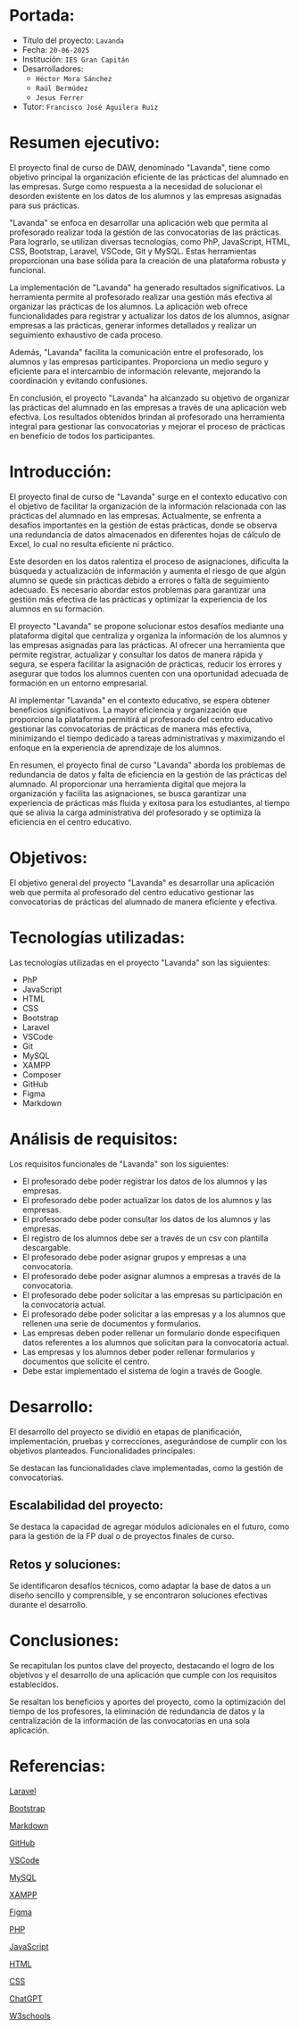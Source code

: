 # Portada:

- Título del proyecto: `Lavanda`
- Fecha: `20-06-2025`
- Institución: `IES Gran Capitán`
- Desarrolladores: 
  - `Héctor Mora Sánchez`
  - `Raúl Bermúdez`
  - `Jesus Ferrer`
- Tutor: `Francisco José Aguilera Ruiz`

# Resumen ejecutivo:

El proyecto final de curso de DAW, denominado "Lavanda", tiene como objetivo principal la organización eficiente de las prácticas del alumnado en las empresas. Surge como respuesta a la necesidad de solucionar el desorden existente en los datos de los alumnos y las empresas asignadas para sus prácticas.

"Lavanda" se enfoca en desarrollar una aplicación web que permita al profesorado realizar toda la gestión de las convocatorias de las prácticas. Para lograrlo, se utilizan diversas tecnologías, como PhP, JavaScript, HTML, CSS, Bootstrap, Laravel, VSCode, Git y MySQL. Estas herramientas proporcionan una base sólida para la creación de una plataforma robusta y funcional.

La implementación de "Lavanda" ha generado resultados significativos. La herramienta permite al profesorado realizar una gestión más efectiva al organizar las prácticas de los alumnos. La aplicación web ofrece funcionalidades para registrar y actualizar los datos de los alumnos, asignar empresas a las prácticas, generar informes detallados y realizar un seguimiento exhaustivo de cada proceso.

Además, "Lavanda" facilita la comunicación entre el profesorado, los alumnos y las empresas participantes. Proporciona un medio seguro y eficiente para el intercambio de información relevante, mejorando la coordinación y evitando confusiones. 

En conclusión, el proyecto "Lavanda" ha alcanzado su objetivo de organizar las prácticas del alumnado en las empresas a través de una aplicación web efectiva. Los resultados obtenidos brindan al profesorado una herramienta integral para gestionar las convocatorias y mejorar el proceso de prácticas en beneficio de todos los participantes.

# Introducción:

El proyecto final de curso de "Lavanda" surge en el contexto educativo con el objetivo de facilitar la organización de la información relacionada con las prácticas del alumnado en las empresas. Actualmente, se enfrenta a desafíos importantes en la gestión de estas prácticas, donde se observa una redundancia de datos almacenados en diferentes hojas de cálculo de Excel, lo cual no resulta eficiente ni práctico.

Este desorden en los datos ralentiza el proceso de asignaciones, dificulta la búsqueda y actualización de información y aumenta el riesgo de que algún alumno se quede sin prácticas debido a errores o falta de seguimiento adecuado. Es necesario abordar estos problemas para garantizar una gestión más efectiva de las prácticas y optimizar la experiencia de los alumnos en su formación.

El proyecto "Lavanda" se propone solucionar estos desafíos mediante una plataforma digital que centraliza y organiza la información de los alumnos y las empresas asignadas para las prácticas. Al ofrecer una herramienta que permite registrar, actualizar y consultar los datos de manera rápida y segura, se espera facilitar la asignación de prácticas, reducir los errores y asegurar que todos los alumnos cuenten con una oportunidad adecuada de formación en un entorno empresarial.

Al implementar "Lavanda" en el contexto educativo, se espera obtener beneficios significativos. La mayor eficiencia y organización que proporciona la plataforma permitirá al profesorado del centro educativo gestionar las convocatorias de prácticas de manera más efectiva, minimizando el tiempo dedicado a tareas administrativas y maximizando el enfoque en la experiencia de aprendizaje de los alumnos.

En resumen, el proyecto final de curso "Lavanda" aborda los problemas de redundancia de datos y falta de eficiencia en la gestión de las prácticas del alumnado. Al proporcionar una herramienta digital que mejora la organización y facilita las asignaciones, se busca garantizar una experiencia de prácticas más fluida y exitosa para los estudiantes, al tiempo que se alivia la carga administrativa del profesorado y se optimiza la eficiencia en el centro educativo.

# Objetivos:


El objetivo general del proyecto "Lavanda" es desarrollar una aplicación web que permita al profesorado del centro educativo gestionar las convocatorias de prácticas del alumnado de manera eficiente y efectiva.

# Tecnologías utilizadas:

Las tecnologías utilizadas en el proyecto "Lavanda" son las siguientes:

- PhP
- JavaScript
- HTML
- CSS
- Bootstrap
- Laravel
- VSCode
- Git
- MySQL
- XAMPP
- Composer
- GitHub
- Figma
- Markdown

# Análisis de requisitos:

Los requisitos funcionales de "Lavanda" son los siguientes:

- El profesorado debe poder registrar los datos de los alumnos y las empresas.
- El profesorado debe poder actualizar los datos de los alumnos y las empresas.
- El profesorado debe poder consultar los datos de los alumnos y las empresas.
- El registro de los alumnos debe ser a través de un csv con plantilla descargable.
- El profesorado debe poder asignar grupos y empresas a una convocatoria.
- El profesorado debe poder asignar alumnos a empresas a través de la convocatoria.
- El profesorado debe poder solicitar a las empresas su participación en la convocatoria actual.
- El profesorado debe poder solicitar a las empresas y a los alumnos que rellenen una serie de documentos y formularios.
- Las empresas deben poder rellenar un formulario donde especifiquen datos referentes a los alumnos que solicitan para la convocatoria actual.
- Las empresas y los alumnos deber poder rellenar formularios y documentos que solicite el centro.
- Debe estar implementado el sistema de login a través de Google.

# Desarrollo:

El desarrollo del proyecto se dividió en etapas de planificación, implementación, pruebas y correcciones, asegurándose de cumplir con los objetivos planteados.
Funcionalidades principales:

Se destacan las funcionalidades clave implementadas, como la gestión de convocatorias.

## Escalabilidad del proyecto:

Se destaca la capacidad de agregar módulos adicionales en el futuro, como para la gestión de la FP dual o de proyectos finales de curso.

## Retos y soluciones:

Se identificaron desafíos técnicos, como adaptar la base de datos a un diseño sencillo y comprensible, y se encontraron soluciones efectivas durante el desarrollo.

# Conclusiones:

Se recapitulan los puntos clave del proyecto, destacando el logro de los objetivos y el desarrollo de una aplicación que cumple con los requisitos establecidos.

Se resaltan los beneficios y aportes del proyecto, como la optimización del tiempo de los profesores, la eliminación de redundancia de datos y la centralización de la información de las convocatorias en una sola aplicación.

# Referencias:

[Laravel](https://laravel.com/)

[Bootstrap](https://getbootstrap.com/)

[Markdown](https://www.markdownguide.org/)

[GitHub](https://github.com/)

[VSCode](https://code.visualstudio.com/)

[MySQL](https://www.mysql.com/)

[XAMPP](https://www.apachefriends.org/es/index.html)

[Figma](https://www.figma.com/)

[PHP](https://www.php.net/)

[JavaScript](https://www.javascript.com/)

[HTML](https://html.com/)

[CSS](https://www.w3.org/Style/CSS/Overview.en.html)

[ChatGPT](https://chat.openai.com/)

[W3schools](https://www.w3schools.com/)
